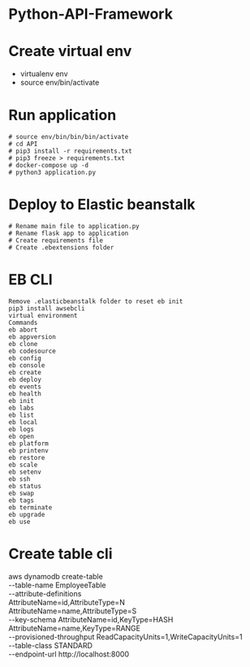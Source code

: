 # Python-API-Framework


# Create virtual env
- virtualenv env
- source env/bin/activate
# Run application
    # source env/bin/bin/bin/activate 
    # cd API
    # pip3 install -r requirements.txt
    # pip3 freeze > requirements.txt
    # docker-compose up -d
    # python3 application.py


# Deploy to Elastic beanstalk
    # Rename main file to application.py
    # Rename flask app to application
    # Create requirements file
    # Create .ebextensions folder

# EB CLI
    Remove .elasticbeanstalk folder to reset eb init
    pip3 install awsebcli
    virtual environment
    Commands
    eb abort
    eb appversion
    eb clone
    eb codesource
    eb config
    eb console
    eb create
    eb deploy
    eb events
    eb health
    eb init
    eb labs
    eb list
    eb local
    eb logs
    eb open
    eb platform
    eb printenv
    eb restore
    eb scale
    eb setenv
    eb ssh
    eb status
    eb swap
    eb tags
    eb terminate
    eb upgrade
    eb use

# Create table cli
aws dynamodb create-table \
    --table-name EmployeeTable \
    --attribute-definitions \
        AttributeName=id,AttributeType=N \
        AttributeName=name,AttributeType=S \
    --key-schema AttributeName=id,KeyType=HASH AttributeName=name,KeyType=RANGE \
    --provisioned-throughput ReadCapacityUnits=1,WriteCapacityUnits=1 \
    --table-class STANDARD \
    --endpoint-url http://localhost:8000